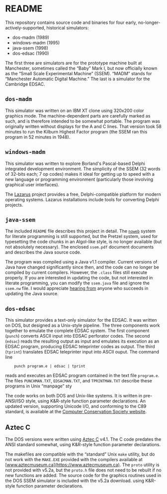 # README

This repository contains source code and binaries for four early, no-longer-actively-supported,
historical simulators:

- dos-madm (1989)
- windows-madm (1995)
- java-ssem (1998)
- dos-edsac (1990)

The first three are simulators are for the prototype machine built at Manchester, sometimes called the “Baby” Mark I, but now officially known as the “Small Scale Experimental Machine” (SSEM).  “MADM” stands for “Manchester Automatic Digital Machine.”  The last is a simulator for the Cambridge EDSAC.

## `dos-madm`

This simulator was written on an IBM XT clone using 320x200 color graphics mode. The machine-dependent parts are carefully marked as such, and is therefore intended to be somewhat portable.  The program was originally written without displays for the A and C lines.  That version took 58 minutes to run the Kilburn Highest Factor program (the SSEM ran this program in 52 minutes in 1948).

## `windows-madm`

This simulator was written to explore Borland's Pascal-based Delphi integrated development environment.  The simplicity of the SSEM (32 words of 32-bits each; 7 op codes) makes it ideal for getting up to speed with a new language or programming environment (particularly those involving graphical user interfaces).

The [Lazarus](https://www.lazarus-ide.org/) project provides a free, Delphi-compatible platform for modern operating systems.  Lazarus installations include tools for converting Delphi projects.

## `java-ssem`

The included `README` file describes this project in detail.  The [`noweb`](https://www.cs.tufts.edu/~nr/noweb/) system for literate programming is still supported, but the Pretzel system, used for typesetting the code chunks in an Algol-like style, is no longer available (but not absolutely necessary).  The enclosed `ssem.pdf` document documents and describes the Java source code.

The program was compiled using a Java v1.1 compiler.  Current versions of Java have changed significantly since then, and the code can no longer be compiled by current compilers.  However, the `.class` files still execute properly.  If you are interested in updating the code, but not interested in literate programming, you can modify the `ssem.java` file and ignore the `ssem.nw` file.  I would appreciate [hearing from](mailto:leew@kean.edu) anyone who succeeds in updating the Java source.

## `dos-edsac`

This simulator provides a text-only simulator for the EDSAC.  It was written on DOS, but designed as a Unix-style pipeline.  The three components work together to emulate the complete EDSAC system.  The first component (`punch`) converts ASCII input into EDSAC perforator codes.  The second (`edsac`) reads the resulting output as input and emulates its execution as an EDSAC program, producing EDSAC teleprinter codes as output.  The third (`tprint`) translates EDSAC teleprinter input into ASCII ouput.  The command line
```
    punch program.e | edsac | tprint
```
reads and executes an EDSAC program contained in the text file `program.e`.  The files `PUNCHMAN.TXT`, `EDSACMAN.TXT`, and `TPRINTMAN.TXT` describe these programs in Unix “manpage” sty

The code works on both DOS and Unix-like systems.  It is written in pre-ANSI/ISO style, using K&R-style function parameter declarations.
An updated version, supporting Unicode I/O, and conforming to the C89 standard, is available at the [Computer Conservation Society website](https://www.computerconservationsociety.org/emu/edsac/index.htm).

## Aztec C

The DOS versions were written using [Aztec C](https://www.aztecmuseum.ca/compilers.htm#msdos) v4.1.  The C code predates the ANSI standard somewhat, using K&R-style function parameter declarations.

The makefiles are  compatible with the “standard” Unix `make` utility, but do not work with the `MAKE.EXE` provided with the compilers available at [www.aztecmuseum.ca](https://www.aztecmuseum.ca).  The `proto` utility is not provided with v5.2a, but the `proto.h` file does not need to be rebuilt if no new functions are added.
The source code for the graphics routines used in the DOS SSEM simulator is included with the v5.2a download.
using K&R-style function parameter declarations.

